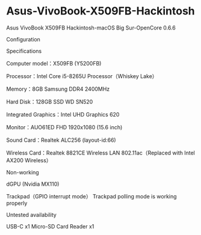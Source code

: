 # Asus-VivoBook-X509FB-Hackintosh
Asus VivoBook X509FB Hackintosh-macOS Big Sur-OpenCore 0.6.6

Configuration

Specifications

Computer model：X509FB (Y5200FB)

Processor：Intel Core i5-8265U Processor（Whiskey Lake）

Memory：8GB Samsung DDR4 2400MHz

Hard Disk：128GB SSD WD SN520

Integrated Graphics：Intel UHD Graphics 620

Monitor：AUO61ED FHD 1920x1080 (15.6 inch)

Sound Card：Realtek ALC256 (layout-id:66)

Wireless Card：Realtek 8821CE Wireless LAN 802.11ac（Replaced with Intel AX200 Wireless）




Non-working

dGPU (Nvidia MX110)

Trackpad（GPIO interrupt mode）
Trackpad polling mode is working properly




Untested availability

USB-C x1
Micro-SD Card Reader x1
